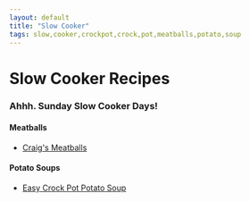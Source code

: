 ```yaml
---
layout: default
title: "Slow Cooker"
tags: slow,cooker,crockpot,crock,pot,meatballs,potato,soup
---
```

# Slow Cooker Recipes

### Ahhh.  Sunday Slow Cooker Days!

#### Meatballs
* [Craig's Meatballs]({{site.github.url}}/SlowCooker/TheCraigsMeatballs/index.html)

#### Potato Soups
* [Easy Crock Pot Potato Soup]({{site.github.url}}/SlowCooker/EasyCrockPotPotatoSoup/index.html)
